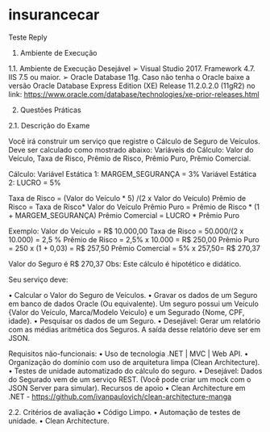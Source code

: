 # insurancecar
Teste Reply

1. Ambiente de Execução

1.1. Ambiente de Execução Desejável
➢ Visual Studio 2017. Framework 4.7. IIS 7.5 ou maior.
➢ Oracle Database 11g. Caso não tenha o Oracle baixe a versão Oracle Database Express Edition (XE) Release 11.2.0.2.0 (11gR2) no link: https://www.oracle.com/database/technologies/xe-prior-releases.html

2. Questões Práticas

2.1. Descrição do Exame

Você irá construir um serviço que registre o Cálculo de Seguro de Veículos. Deve ser calculado como mostrado abaixo:
Variáveis do Cálculo: Valor do Veículo, Taxa de Risco, Prêmio de Risco, Prêmio Puro, Prêmio Comercial.

Cálculo:
Variável Estática 1: MARGEM_SEGURANÇA = 3%
Variável Estática 2: LUCRO = 5%

Taxa de Risco = (Valor do Veículo * 5) /(2 x Valor do Veículo)
Prêmio de Risco = Taxa de Risco* Valor do Veículo
Prêmio Puro = Prêmio de Risco * (1 + MARGEM_SEGURANÇA)
Prêmio Comercial = LUCRO * Prêmio Puro

Exemplo:
Valor do Veículo = R$ 10.000,00
Taxa de Risco = 50.000/(2 x 10.000) = 2,5 %
Prêmio de Risco = 2,5% x 10.000 = R$ 250,00
Prêmio Puro = 250 x (1 + 0,03) = R$ 257,50
Prêmio Comercial = 5% x 257,50= R$ 270,37

Valor do Seguro é R$ 270,37
Obs: Este cálculo é hipotético e didático.

Seu serviço deve:

• Calcular o Valor do Seguro de Veículos.
• Gravar os dados de um Seguro em banco de dados Oracle (Ou equivalente). Um seguro possui um Veículo {Valor do Veículo, Marca/Modelo Veiculo} e um Segurado {Nome, CPF, idade}.
• Pesquisar os dados de um Seguro.
• Desejável: Gerar um relatório com as médias aritmética dos Seguros. A saída desse relatório deve ser em JSON.

Requisitos não-funcionais:
• Uso de tecnologia .NET | MVC | Web API.
• Organização do domínio com uso de arquitetura limpa (Clean Architecture).
• Testes de unidade automatizado do cálculo do seguro.
• Desejável: Dados do Segurado vem de um serviço REST. (Você pode criar um mock com o JSON Server para simular).
Recursos de apoio
• Clean Architecture em .NET - https://github.com/ivanpaulovich/clean-architecture-manga

2.2. Critérios de avaliação
• Código Limpo.
• Automação de testes de unidade.
• Clean Architecture.
